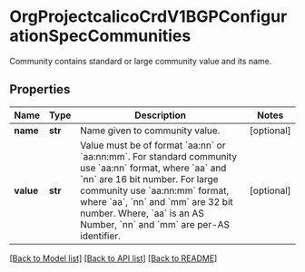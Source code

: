 # OrgProjectcalicoCrdV1BGPConfigurationSpecCommunities

Community contains standard or large community value and its name.
## Properties
Name | Type | Description | Notes
------------ | ------------- | ------------- | -------------
**name** | **str** | Name given to community value. | [optional] 
**value** | **str** | Value must be of format &#x60;aa:nn&#x60; or &#x60;aa:nn:mm&#x60;. For standard community use &#x60;aa:nn&#x60; format, where &#x60;aa&#x60; and &#x60;nn&#x60; are 16 bit number. For large community use &#x60;aa:nn:mm&#x60; format, where &#x60;aa&#x60;, &#x60;nn&#x60; and &#x60;mm&#x60; are 32 bit number. Where, &#x60;aa&#x60; is an AS Number, &#x60;nn&#x60; and &#x60;mm&#x60; are per-AS identifier. | [optional] 

[[Back to Model list]](../README.md#documentation-for-models) [[Back to API list]](../README.md#documentation-for-api-endpoints) [[Back to README]](../README.md)


